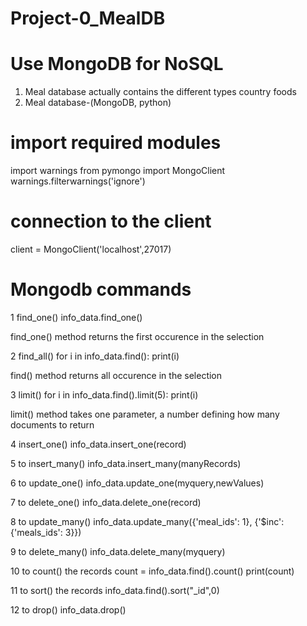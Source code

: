 # Project-0_MealDB

# Use MongoDB for NoSQL
1. Meal database actually contains the different types country foods
2. Meal database-(MongoDB, python)

# import required modules
import warnings
from pymongo import MongoClient
warnings.filterwarnings('ignore')

# connection to the client
client = MongoClient('localhost',27017)

# Mongodb commands
1 find_one()
info_data.find_one()

find_one() method returns the first occurence in the selection

2 find_all()
for i in info_data.find():
    print(i)
    
find() method returns all occurence in the selection

3 limit()
for i in info_data.find().limit(5):
    print(i)
    
limit() method takes one parameter, a number defining how many documents to return

4 insert_one() 
info_data.insert_one(record)

5 to insert_many()
info_data.insert_many(manyRecords)

6 to update_one()
info_data.update_one(myquery,newValues)

7 to delete_one() 
info_data.delete_one(record)

8 to update_many()
info_data.update_many({'meal_ids': 1}, {'$inc': {'meals_ids': 3}})

9 to delete_many()
info_data.delete_many(myquery)

10 to count() the records
count = info_data.find().count()
print(count)

11 to sort() the records
info_data.find().sort("_id",0)

12 to drop()
info_data.drop()

